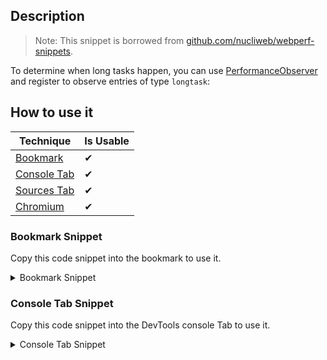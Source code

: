 ## Description

> Note: 
> This snippet is borrowed from [github.com/nucliweb/webperf-snippets](https://github.com/nucliweb/webperf-snippets/blob/main/README.md#long-task).

To determine when long tasks happen, you can use [PerformanceObserver](https://developer.mozilla.org/docs/Web/API/PerformanceObserver) and register to observe entries of type `longtask`:

## How to use it

<!-- START-HOW_TO[bookmark,console-tab,sources-tab,chromium] -->


| Technique   | Is Usable  |
| ----------- | ---------- |
| [Bookmark](https://github.com/push-based/web-performance-tools/blob/master/docs/how-to-use-it-with-bookmarks) |      ✔    | 
| [Console Tab](https://github.com/push-based/web-performance-tools/blob/master/docs/how-to-use-it-with-console-tab.md) |      ✔    | 
| [Sources Tab](https://github.com/push-based/web-performance-tools/blob/master/docs/how-to-use-it-with-sources-tab.md) |      ✔    | 
| [Chromium](https://github.com/push-based/web-performance-tools/blob/master/docs/how-to-use-it-with-chromium.md)       |      ✔    |
    


### Bookmark Snippet

Copy this code snippet into the bookmark to use it.



<details>

<summary>Bookmark Snippet</summary>


```javascript

javascript:(() => {try {
    // Create the performance observer.
    var po_1 = new PerformanceObserver(function (list) {
        for (var _i = 0, _a = list.getEntries(); _i < _a.length; _i++) {
            var entry = _a[_i];
            // Log the entry and all associated details.
            console.table(entry.toJSON());
        }
    });
    // Start listening for `longtask` entries to be dispatched.
    po_1.observe({ type: 'longtask', buffered: true });
}
catch (e) {
    console.log("The browser doesn't support this API");
}
)()
``` 




</details>




### Console Tab Snippet

Copy this code snippet into the DevTools console Tab to use it.



<details>

<summary>Console Tab Snippet</summary>


```javascript

try {
    // Create the performance observer.
    var po_1 = new PerformanceObserver(function (list) {
        for (var _i = 0, _a = list.getEntries(); _i < _a.length; _i++) {
            var entry = _a[_i];
            // Log the entry and all associated details.
            console.table(entry.toJSON());
        }
    });
    // Start listening for `longtask` entries to be dispatched.
    po_1.observe({ type: 'longtask', buffered: true });
}
catch (e) {
    console.log("The browser doesn't support this API");
}

``` 




</details>




<!-- END-HOW_TO -->










